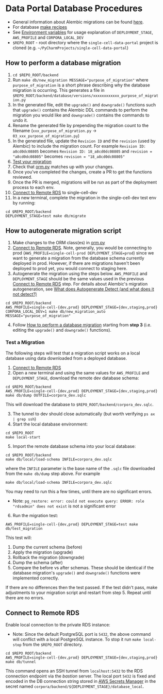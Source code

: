# Data Portal Database Procedures

- General information about Alembic migrations can be found [here](https://alembic.sqlalchemy.org/en/latest/index.html).
- For database [make recipes](../Makefile)
- See [Environment variables](../../README.md#environment-variables) for
  usage explanation of `DEPLOYMENT_STAGE`, `AWS_PROFILE` and `CORPORA_LOCAL_DEV`
- `$REPO_ROOT` - root directory where the `single-cell-data-portal` project is cloned (e.g. `~/PyCharmProjects/single-cell-data-portal`)

## How to perform a database migration

1. `cd $REPO_ROOT/backend`
2. Run `make db/new_migration MESSAGE="purpose_of_migration"` where `purpose_of_migration` is a short phrase describing why the database migration is occurring.
   This generates a file in `$REPO_ROOT/backend/database/versions/xxxxxxxxxxxx_purpose_of_migration.py`
3. In the generated file, edit the `upgrade()` and `downgrade()` functions such that `upgrade()` contains the Alembic DDL commands to perform the migration you would like and `downgrade()` contains the commands to undo it.
4. Rename the generated file by prepending the migration count to the filename (`xxx_purpose_of_migration.py` -> `03_xxx_purpose_of_migration.py`)
5. In the generated file, update the `Revision ID` and the `revision` (used by Alembic) to include the migration count.
   For example `Revision ID: a8cd0dc08805` becomes `Revision ID: 18_a8cd0dc08805` and `revision = "a8cd0dc08805"` becomes `revision = "18_a8cd0dc08805"`
6. [Test your migration](#test-a-migration)
7. Check that [orm.py](../layers/persistence/orm.py) matches up with your changes.
8. Once you've completed the changes, create a PR to get the functions reviewed.
9. Once the PR is merged, migrations will be run as part of the deployment process to each env.
10. [Connect to Remote RDS](#connect-to-remote-rds) to single-cell-dev
11. In a new terminal, complete the migration in the single-cell-dev test env by running:

```shell
cd $REPO_ROOT/backend
DEPLOYMENT_STAGE=test make db/migrate
```

## How to autogenerate migration script

1. Make changes to the ORM class(es) in [orm.py](../layers/persistence/orm.py)
2. [Connect to Remote RDS](#connect-to-remote-rds). Note, generally, you would be connecting to prod
   (`AWS_PROFILE=single-cell-prod DEPLOYMENT_STAGE=prod`) since we want to generate
   a migration from the database schema currently deployed in prod. However, if there are migrations haven't been
   deployed to prod yet, you would connect to staging here.
3. Autogenerate the migration using the steps below. `AWS_PROFILE` and `DEPLOYMENT_STAGE` should be the same values
   used in the previous [Connect to Remote RDS](#connect-to-remote-rds) step. For details about Alembic's migration autogeneration,
   see [What does Autogenerate Detect (and what does it not detect?)](https://alembic.sqlalchemy.org/en/latest/autogenerate.html#what-does-autogenerate-detect-and-what-does-it-not-detect)

```shell
cd $REPO_ROOT/backend
AWS_PROFILE=single-cell-{dev,prod} DEPLOYMENT_STAGE={dev,staging,prod} CORPORA_LOCAL_DEV=1 make db/new_migration_auto MESSAGE="purpose_of_migration"
```

4. Follow [How to perform a database migration](#how-to-perform-a-database-migration) starting from **step 3**
   (i.e. editing the `upgrade()` and `downgrade()` functions).

### Test a Migration

The following steps will test that a migration script works on a local database using data downloaded from a deployed database.

1. [Connect to Remote RDS](#connect-to-remote-rds)
2. Open a new terminal and using the same values for `AWS_PROFILE` and `DEPLOYMENT_STAGE`, download the remote dev database schema:

```shell
cd $REPO_ROOT/backend
AWS_PROFILE=single-cell-{dev,prod} DEPLOYMENT_STAGE={dev,staging,prod} make db/dump OUTFILE=corpora_dev.sqlc
```

This will download the database to `$REPO_ROOT/backend/corpora_dev.sqlc`.

3. The tunnel to dev should close automatically (but worth verifying `ps ax | grep ssh`)
4. Start the local database environment:

```shell
cd $REPO_ROOT
make local-start
```

5. Import the remote database schema into your local database:

```shell
cd $REPO_ROOT/backend
make db/local/load-schema INFILE=corpora_dev.sqlc
```

where the `INFILE` parameter is the base name of the `.sqlc` file downloaded from the `make db/dump` step above. For example

```shell
make db/local/load-schema INFILE=corpora_dev.sqlc
```

You may need to run this a few times, until there are no significant errors.

- Note: `pg_restore: error: could not execute query: ERROR: role "rdsadmin" does not exist` is not a significant error

6. Run the migration test:

```shell
AWS_PROFILE=single-cell-{dev,prod} DEPLOYMENT_STAGE=test make db/test_migration
```

This test will:

1. Dump the current schema (before)
1. Apply the migration (upgrade)
1. Rollback the migration (downgrade)
1. Dump the schema (after)
1. Compare the before vs after schemas. These should be identical if the database migration's `upgrade()` and `downgrade()` functions were implemented correctly.

If there are no differences then the test passed. If the test didn't pass, make adjustments to your migration script and restart from step 5. Repeat until there are no errors.

## Connect to Remote RDS

Enable local connection to the private RDS instance:

- Note: Since the default PostgreSQL port is `5432`, the above command will conflict with a local PostgreSQL instance.
  To stop it run `make local-stop` from the `$REPO_ROOT` directory.

```shell
cd $REPO_ROOT/backend
AWS_PROFILE=single-cell-{dev,prod} DEPLOYMENT_STAGE={dev,staging,prod} make db/tunnel
```

This command opens an SSH tunnel from `localhost:5432` to the RDS connection endpoint via the _bastion_ server.
The local port `5432` is fixed and encoded in the DB connection string stored in
[AWS Secrets Manager](https://us-west-2.console.aws.amazon.com/secretsmanager/home?region=us-west-2#!/listSecrets/)
in the secret named `corpora/backend/${DEPLOYMENT_STAGE}/database_local`.
